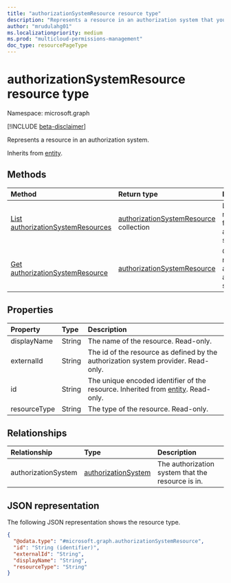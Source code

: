 ```yaml
---
title: "authorizationSystemResource resource type"
description: "Represents a resource in an authorization system that you've onboarded to Permissions Management."
author: "mrudulahg01"
ms.localizationpriority: medium
ms.prod: "multicloud-permissions-management"
doc_type: resourcePageType
---
```


# authorizationSystemResource resource type

Namespace: microsoft.graph

[!INCLUDE [beta-disclaimer](../../includes/beta-disclaimer.md)]

Represents a resource in an authorization system.

Inherits from [entity](../resources/entity.md).

## Methods
|Method|Return type|Description|
|:---|:---|:---|
|[List authorizationSystemResources](../api/authorizationsystemresource-list.md)|[authorizationSystemResource](../resources/authorizationsystemresource.md) collection|List all resources for a specific authorization system.|
|[Get authorizationSystemResource](../api/authorizationsystemresource-get.md)|[authorizationSystemResource](../resources/authorizationsystemresource.md)|Get a single resource in an authorization system.|

## Properties
|Property|Type|Description|
|:---|:---|:---|
|displayName|String|The name of the resource. Read-only.|
|externalId|String|The id of the resource as defined by the authorization system provider. Read-only.|
|id|String|The unique encoded identifier of the resource. Inherited from [entity](../resources/entity.md). Read-only.|
|resourceType|String|The type of the resource. Read-only.|

## Relationships
|Relationship|Type|Description|
|:---|:---|:---|
|authorizationSystem|[authorizationSystem](../resources/authorizationsystem.md)|The authorization system that the resource is in.|

## JSON representation
The following JSON representation shows the resource type.
<!-- {
  "blockType": "resource",
  "keyProperty": "id",
  "@odata.type": "microsoft.graph.authorizationSystemResource",
  "baseType": "microsoft.graph.entity",
  "openType": false
}
-->
``` json
{
  "@odata.type": "#microsoft.graph.authorizationSystemResource",
  "id": "String (identifier)",
  "externalId": "String",
  "displayName": "String",
  "resourceType": "String"
}
```

